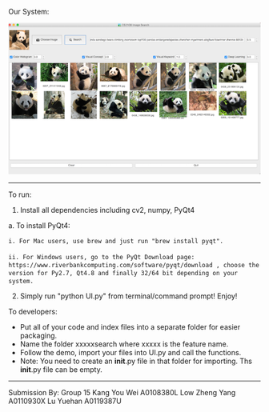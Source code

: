 Our System:

![Image Retrieval](https://github.com/bingoyahoo/cs2108assignment1/blob/master/Latest%20Screenshot.png)


------------------------------------------------------------------------------------------------

To run:

1. Install all dependencies including cv2, numpy, PyQt4
  
  a. To install PyQt4: 
    
    i. For Mac users, use brew and just run "brew install pyqt". 
    
    ii. For Windows users, go to the PyQt Download page: https://www.riverbankcomputing.com/software/pyqt/download , choose the version for Py2.7, Qt4.8 and finally 32/64 bit depending on your system.

2. Simply run "python UI.py" from terminal/command prompt! Enjoy!


To developers:
- Put all of your code and index files into a separate folder for easier packaging.
- Name the folder xxxxxsearch where xxxxx is the feature name.
- Follow the demo, import your files into UI.py and call the functions.
- Note: You need to create an __init__.py file in that folder for importing. Ths __init__.py file can be empty.

------------------------------------------------------------------------------------------------

Submission By:
Group 15
Kang You Wei A0108380L
Low Zheng Yang A0110930X
Lu Yuehan A0119387U

